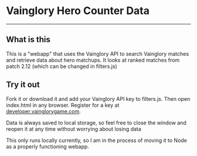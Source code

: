 # Vainglory Hero Counter Data
****
## What is this
This is a "webapp" that uses the Vainglory API to search Vainglory matches and retrieve data about hero matchups. It looks at ranked matches from patch 2.12 (which can be changed in filters.js)

## Try it out
Fork it or download it and add your Vainglory API key to filters.js. Then open index.html in any browser. Register for a key at [developer.vainglorygame.com](https://developer.vainglorygame.com/).

Data is always saved to local storage, so feel free to close the window and reopen it at any time without worrying about losing data

This only runs locally currently, so I am in the process of moving it to Node as a properly functioning webapp.